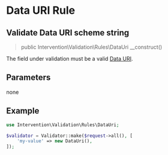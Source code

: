 # Data URI Rule
## Validate Data URI scheme string

> public Intervention\Validation\Rules\DataUri __construct()

The field under validation must be a valid [Data URI](https://en.wikipedia.org/wiki/Data_URI_scheme).

## Parameters

none

## Example

```php
use Intervention\Validation\Rules\DataUri;

$validator = Validator::make($request->all(), [
    'my-value' => new DataUri(),
]);
```
